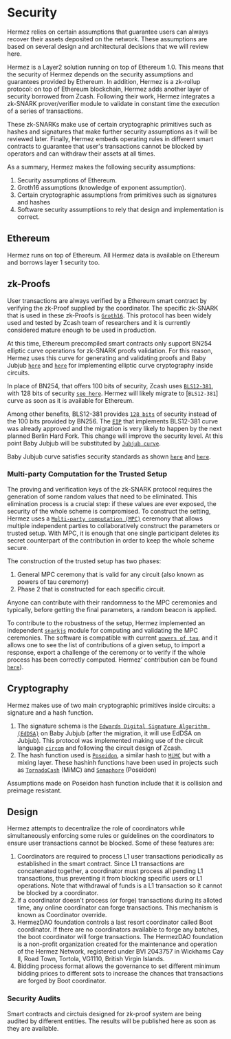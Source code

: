 # Security

Hermez relies on certain assumptions that guarantee users can always recover their assets deposited on
the network. These assumptions are based on several design and architectural decisions that we will review here.

Hermez is a Layer2 solution running on top of Ethereum 1.0. This means that the security of Hermez depends
 on the security assumptions and guarantees provided by Ethereum.
 In addition, Hermez is a zk-rollup protocol:
 on top of Ethereum blockchain, Hermez adds another layer of security borrowed from Zcash. Following their work, Hermez integrates a zk-SNARK prover/verifier module to validate in constant time the execution of a series of transactions.

 These zk-SNARKs make use of certain cryptographic primitives such as hashes and signatures that make further security assumptions as it will be reviewed later.  Finally, Hermez embeds operating rules in different smart contracts to guarantee that user's transactions cannot be blocked by operators and can withdraw their assets at all times.

As a summary, Hermez makes the following security assumptions:
1. Security assumptions of Ethereum.
2. Groth16 assumptions (knowledge of exponent assumption).
3. Certain cryptographic assumptions from  primitives such as signatures and hashes
4. Software security assumptiions to rely that design and implementation is correct.


## Ethereum
Hermez runs on top of Ethereum. All Hermez data is available on Ethereum and borrows layer 1 security too.

## zk-Proofs
User transactions are always verified by a Ethereum smart contract by verifying the zk-Proof supplied by the coordinator.
The specific zk-SNARK that is used in these zk-Proofs is [`Groth16`](https://eprint.iacr.org/2016/260.pdf).
This protocol has been widely used and tested by Zcash team of researchers and it is currently
considered mature enough to be used in production.

At this time, Ethereum precompiled smart contracts only support BN254 elliptic curve operations for zk-SNARK proofs validation. For this reason, Hermez uses this curve for generating and validating proofs and Baby Jubjub [`here`](https://iden3-docs.readthedocs.io/en/latest/_downloads/33717d75ab84e11313cc0d8a090b636f/Baby-Jubjub.pdf) and [`here`](https://github.com/ethereum/EIPs/pull/2494) for implementing elliptic curve cryptography inside circuits.

In place of BN254, that offers 100 bits of security, Zcash uses [`BLS12-381`](https://tools.ietf.org/id/draft-yonezawa-pairing-friendly-curves-00.html#rfc.section.4.3), with 128 bits of security [`see here`](https://tools.ietf.org/id/draft-yonezawa-pairing-friendly-curves-00.html#rfc.section.4.3).
Hermez will likely migrate to [`BLS12-381`] curve as soon as it is available for Ethereum.

Among other benefits, BLS12-381 provides [`128 bits`](https://electriccoin.co/blog/new-snark-curve/) of security instead of the 100 bits provided by BN256.  The [`EIP`](https://github.com/ethereum/EIPs/pull/2537) that implements BLS12-381 curve was already approved and the migration is very likely to happen by the next planned Berlin Hard Fork. This change will improve the security level.
At this point Baby Jubjub will be substituted by [`Jubjub curve`](https://z.cash/technology/jubjub/).

Baby Jubjub curve satisfies security standards as shown [`here`](https://safecurves.cr.yp.to/) and [`here`](https://github.com/barryWhiteHat/baby_jubjub).

### Multi-party Computation for the Trusted Setup
The proving and verification keys of the zk-SNARK protocol requires the generation
of some random values that need to be eliminated. This elimination process is a
crucial step: if these values are ever exposed, the security of the whole scheme is
compromised.
To construct the setting, Hermez uses a [`Multi-party computation (MPC)`](https://en.wikipedia.org/wiki/Secure_multi-party_computation)
 ceremony that allows multiple independent parties to collaboratively construct the parameters or
trusted setup. With MPC, it is enough that one single participant deletes its secret counterpart of the
contribution in order to keep the whole scheme secure.

The construction of the trusted setup has two phases:
1. General MPC ceremony that is valid for any circuit (also known as powers of tau ceremony)
2. Phase 2 that is constructed for each specific circuit.

Anyone can contribute with their randomness to the MPC ceremonies and typically, before getting the final
parameters, a random beacon is applied.

To contribute to the robustness of the setup, Hermez implemented an independent
 [`snarkjs`](https://github.com/iden3/snarkjs) module for computing and validating the MPC ceremonies.
 The software is compatible with current [`powers of tau`](https://github.com/kobigurk/phase2-bn254), and it
allows one to see the list of contributions of a given setup, to import a response, export a challenge of the
ceremony or to verify if the whole process has been correctly computed. Hermez’ contribution can be
 found [`here`](https://github.com/weijiekoh/perpetualpowersoftau/blob/master/0049_jordi_response/README.md)).

## Cryptography
Hermez makes use of two main cryptographic primitives inside circuits: a signature and a hash
function.
1. The signature schema is the [`Edwards Digital Signature Algorithm (EdDSA)`](https://tools.ietf.org/html/rfc8419)
 on Baby Jubjub (after the migration, it will use EdDSA on Jubjub). This protocol was implemented making use of
 the circuit language [`circom`](https://docs.circom.io) and following the circuit design of Zcash.
2. The hash function used is [`Poseidon`](https://eprint.iacr.org/2019/458.pdf),
a similar hash to [`MiMC`](https://eprint.iacr.org/2016/492.pdf) but with a mixing layer. These hashinh functions
 have been used in projects such as [`TornadoCash`](https://tornado.cash/) (MiMC) and
[`Semaphore`](https://docs.zkproof.org/pages/standards/accepted-workshop3/proposal-semaphore.pdf) (Poseidon)

Assumptions made on Poseidon hash function include that it is collision and preimage resistant.

## Design
Hermez attempts to decentralize the role of coordinators while simultaneously enforcing some rules or
guidelines on the coordinators to ensure user transactions cannot be blocked. Some of these features are:

1. Coordinators are required to process L1 user transactions periodically as established in the smart contract.
Since L1 transactions are concatenated together, a coordinator must process all pending L1 transactions, thus preventing
 it from blocking specific users or L1 operations. Note that withdrawal of funds is a L1 transaction so it cannot be
blocked by a coordinator.
2. If a coordinator doesn't process (or forge) transactions during its alloted time, any online coordinator can forge
 transactions. This mechanism is known as Coordinator override.
3. HermezDAO foundation controls a last resort coordinator called Boot coordinator. If there are no coordinators
available to forge any batches, the boot coordinator will forge transactions. The HermezDAO foundation is a
non-profit organization created for the maintenance and operation of the Hermez Network, registered under
BVI 2043757 in Wickhams Cay II, Road Town, Tortola, VG1110, British Virgin Islands.
4. Bidding process format allows the governance to set different minimum bidding prices to different sots to
 increase the chances that transactions are forged by Boot coordinator.

### Security Audits
Smart contracts and  circtuis designed for zk-proof system are being audited by different entities. The results
 will be published here as soon as they are available.


